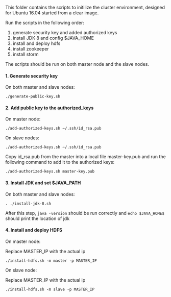 This folder contains the scripts to initilize the cluster environment, designed for Ubuntu 16.04 started from a clear image.

Run the scripts in the following order:

1. generate security key and added authorized keys
2. install JDK 8 and config $JAVA_HOME
3. install and deploy hdfs
4. install zookeeper
5. install storm

The scripts should be run on both master node and the slave nodes.

#### 1. Generate security key
On both master and slave nodes:

```./generate-public-key.sh```

#### 2. Add public key to the authorized_keys

On master node:

```./add-authorized-keys.sh ~/.ssh/id_rsa.pub```

On slave nodes:

```./add-authorized-keys.sh ~/.ssh/id_rsa.pub```

Copy id_rsa.pub from the master into a local file master-key.pub and run the following command to add it to the authorized keys:

```./add-authorized-keys.sh master-key.pub```

#### 3. Install JDK and set $JAVA_PATH

On both master and slave nodes:

```. ./install-jdk-8.sh```

After this step, ```java -version``` should be run correctly and ```echo $JAVA_HOME$``` should print the location of jdk

#### 4. Install and deploy HDFS

On master node:

Replace MASTER_IP with the actual ip

```./install-hdfs.sh -m master -p MASTER_IP```

On slave node:

Replace MASTER_IP with the actual ip

```./install-hdfs.sh -m slave -p MASTER_IP```

